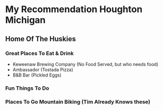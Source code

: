 # My Recommendation Houghton Michigan  
## Home Of The Huskies

### Great Places To Eat & Drink
- Keweenaw Brewing Company (No Food Served, but who needs food)
- Ambassador (Tostada Pizza)
- B&B Bar (Pickled Eggs)
### Fun Things To Do
### Places To Go Mountain Biking (Tim Already Knows these)
